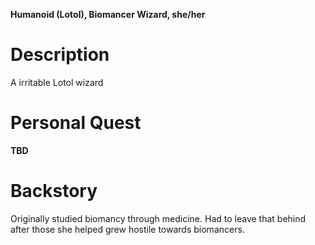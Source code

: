 **Humanoid (Lotol),  Biomancer Wizard, she/her**

# Description
A irritable Lotol wizard

# Personal Quest
**TBD**

# Backstory
Originally studied biomancy through medicine. Had to leave that behind after those she helped grew hostile towards biomancers.